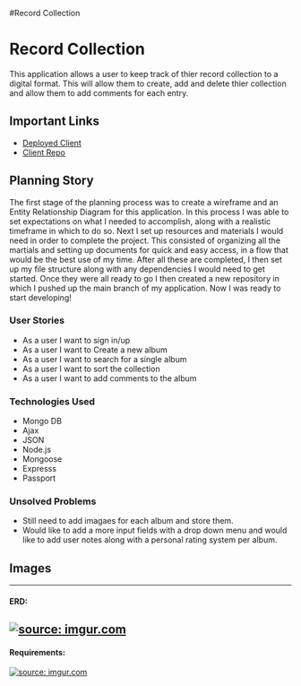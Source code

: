 #Record Collection

# Record Collection

This application allows a user to keep track of thier record collection to a digital format. This will allow them to create, add and delete thier collection and allow them to add comments for each entry.

## Important Links

- [Deployed Client](https://loudam88.github.io/record-collection-client/)
- [Client Repo](https://github.com/loudam88/record-collection-client)

## Planning Story

The first stage of the planning process was to create a wireframe and an Entity Relationship Diagram for this application.  In this process I was able to set expectations on what I needed to accomplish, along with a realistic timeframe in which to do so.
Next I set up resources and materials I would need in order to complete the project. This consisted of organizing all the martials and setting up documents for quick and easy access, in a flow that would be the best use of my time.
After all these are completed, I then set up my file structure along with any dependencies I would need to get started.  Once they were all ready to go I then created a new repository in which I pushed up the main branch of my application.  Now I was ready to start developing!


### User Stories

- As a user I want to sign in/up
- As a user I want to Create a new album
- As a user I want to search for a single album
- As a user I want to sort the collection
- As a user I want to add comments to the album

### Technologies Used

- Mongo DB
- Ajax
- JSON
- Node.js
- Mongoose
- Expresss
- Passport

### Unsolved Problems
- Still need to add imagaes for each album and store them.
- Would like to add a more input fields with a drop down menu and would like to add user notes along with a personal rating system per album.


## Images

---

#### ERD:
<a href="https://imgur.com/y6hB5IF"><img src="https://i.imgur.com/y6hB5IF.png" title="source: imgur.com" /></a>
---
#### Requirements:
<a href="https://imgur.com/Quh4WNj"><img src="https://i.imgur.com/Quh4WNj.png" title="source: imgur.com" /></a>
